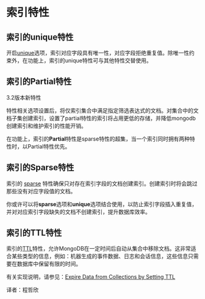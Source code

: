 # 索引特性

## 索引的unique特性

开启[unique](https:_docs.mongodb.com_manual_core_index-unique)选项，索引对应字段具有唯一性，对应字段拒绝重复值。除唯一性约束外，在功能上，索引的unique特性可与其他特性交替使用。

## 索引的Partial特性

3.2版本新特性

特性相关选项设置后，将仅索引集合中满足指定筛选表达式的文档。对集合中的文档子集创建索引，设置了partial特性的索引将占用更低的存储，并降低mongodb创建索引和维护索引的性能开销。

在功能上，索引的**Partial**特性是sparse特性的超集，当一个索引同时拥有两种特性时，以Partial特性优先。

## 索引的Sparse特性

索引的 [sparse](https:_docs.mongodb.com_manual_core_index-sparse) 特性确保只对存在索引字段的文档创建索引。创建索引时将会跳过那些没有对应字段值的文档。

你或许可以将**sparse**选项和**unique**选项结合使用，以防止索引字段插入重复值，并对对应索引字段缺失的文档不创建索引，提升数据库效率。

## 索引的TTL特性

索引的[TTL](https:_docs.mongodb.com_manual_core_index-ttl)特性，允许MongoDB在一定时间后自动从集合中移除文档。这非常适合某些类型的信息，例如：机器生成的事件数据、日志和会话信息，这些信息只需要在数据库中保留有限的时间。

有关实现说明，请参见：[Expire Data from Collections by Setting TTL](https:_docs.mongodb.com_manual_tutorial_expire-data)

译者：程哲欣

